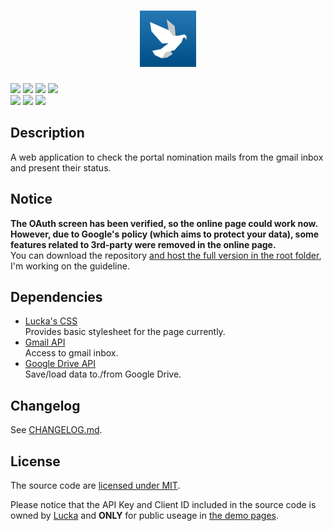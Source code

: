 <h1 align=center><img height=90px src="./src/logo-bg.svg" link="#"/></h1>

[![](https://img.shields.io/badge/version-0.3.9-brightgreen.svg)](./CHANGELOG.md "Changelog") [![](https://img.shields.io/badge/demo-available-brightgreen.svg)](https://lucka.moe/potori "Demo") [![](https://img.shields.io/badge/author-Lucka-2578B5.svg)](https://lucka.moe "Author") [![](https://img.shields.io/badge/license-MIT-A31F34.svg)](./LICENSE "License")  
![](https://img.shields.io/badge/safari-support-brightgreen.svg) ![](https://img.shields.io/badge/chrome-support-brightgreen.svg) ![](https://img.shields.io/badge/firefox-support-brightgreen.svg)<!-- ![](https://img.shields.io/badge/edge-support-brightgreen.svg) ![](https://img.shields.io/badge/ie-broken-red.svg) ![](https://img.shields.io/badge/opera-support-brightgreen.svg)-->

## Description
A web application to check the portal nomination mails from the gmail inbox and present their status.

## Notice
**The OAuth screen has been verified, so the online page could work now.**  
**However, due to Google's policy (which aims to protect your data), some features related to 3rd-party were removed in the online page.**  
You can download the repository [and host the full version in the root folder](https://developers.google.com/gmail/api/quickstart/js "Browser Quickstart | Gmail API | Google Developers"), I'm working on the guideline.

## Dependencies
- [Lucka's CSS](https://github.com/lucka-me/toolkit/tree/master/Web/CSS)  
  Provides basic stylesheet for the page currently.
- [Gmail API](https://developers.google.com/gmail/api/)  
  Access to gmail inbox.
- [Google Drive API](https://developers.google.com/drive/api/v3/about-sdk)  
  Save/load data to./from Google Drive.

## Changelog
See [CHANGELOG.md](./CHANGELOG.md).

## License
The source code are [licensed under MIT](./LICENSE).

Please notice that the API Key and Client ID included in the source code is owned by [Lucka](https://github.com/lucka-me) and **ONLY** for public useage in [the demo pages](http://lucka.moe/potori/).
